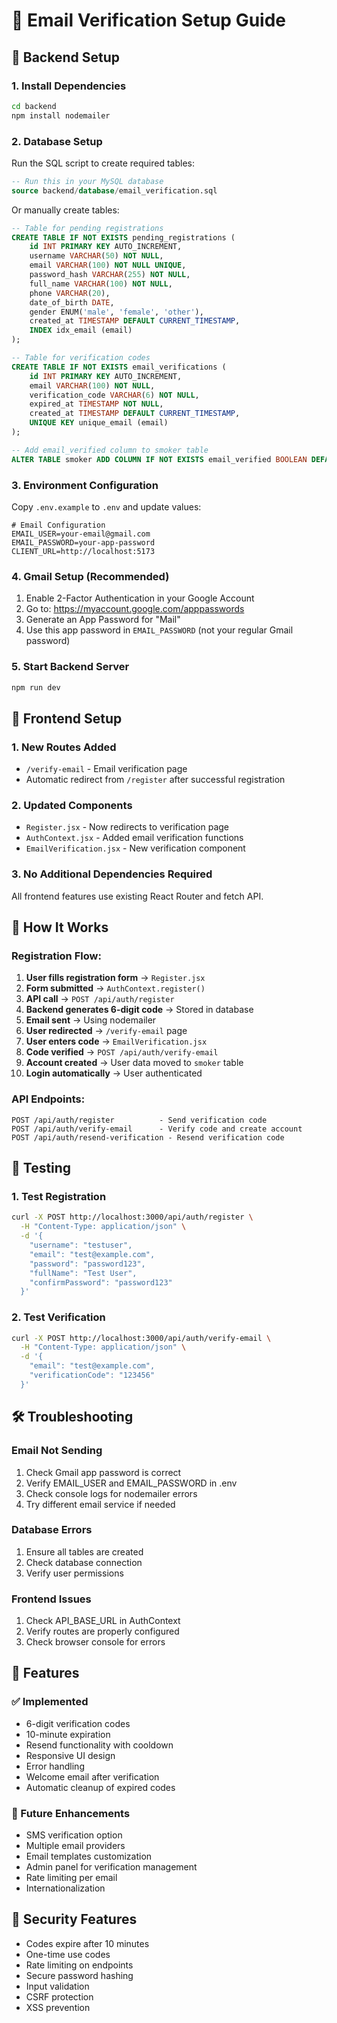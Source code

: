 # 📧 Email Verification Setup Guide

## 🔧 Backend Setup

### 1. Install Dependencies
```bash
cd backend
npm install nodemailer
```

### 2. Database Setup
Run the SQL script to create required tables:
```sql
-- Run this in your MySQL database
source backend/database/email_verification.sql
```

Or manually create tables:
```sql
-- Table for pending registrations
CREATE TABLE IF NOT EXISTS pending_registrations (
    id INT PRIMARY KEY AUTO_INCREMENT,
    username VARCHAR(50) NOT NULL,
    email VARCHAR(100) NOT NULL UNIQUE,
    password_hash VARCHAR(255) NOT NULL,
    full_name VARCHAR(100) NOT NULL,
    phone VARCHAR(20),
    date_of_birth DATE,
    gender ENUM('male', 'female', 'other'),
    created_at TIMESTAMP DEFAULT CURRENT_TIMESTAMP,
    INDEX idx_email (email)
);

-- Table for verification codes
CREATE TABLE IF NOT EXISTS email_verifications (
    id INT PRIMARY KEY AUTO_INCREMENT,
    email VARCHAR(100) NOT NULL,
    verification_code VARCHAR(6) NOT NULL,
    expired_at TIMESTAMP NOT NULL,
    created_at TIMESTAMP DEFAULT CURRENT_TIMESTAMP,
    UNIQUE KEY unique_email (email)
);

-- Add email_verified column to smoker table
ALTER TABLE smoker ADD COLUMN IF NOT EXISTS email_verified BOOLEAN DEFAULT FALSE;
```

### 3. Environment Configuration
Copy `.env.example` to `.env` and update values:

```env
# Email Configuration
EMAIL_USER=your-email@gmail.com
EMAIL_PASSWORD=your-app-password
CLIENT_URL=http://localhost:5173
```

### 4. Gmail Setup (Recommended)
1. Enable 2-Factor Authentication in your Google Account
2. Go to: https://myaccount.google.com/apppasswords
3. Generate an App Password for "Mail"
4. Use this app password in `EMAIL_PASSWORD` (not your regular Gmail password)

### 5. Start Backend Server
```bash
npm run dev
```

## 🎨 Frontend Setup

### 1. New Routes Added
- `/verify-email` - Email verification page
- Automatic redirect from `/register` after successful registration

### 2. Updated Components
- `Register.jsx` - Now redirects to verification page
- `AuthContext.jsx` - Added email verification functions
- `EmailVerification.jsx` - New verification component

### 3. No Additional Dependencies Required
All frontend features use existing React Router and fetch API.

## 🚀 How It Works

### Registration Flow:
1. **User fills registration form** → `Register.jsx`
2. **Form submitted** → `AuthContext.register()`
3. **API call** → `POST /api/auth/register`
4. **Backend generates 6-digit code** → Stored in database
5. **Email sent** → Using nodemailer
6. **User redirected** → `/verify-email` page
7. **User enters code** → `EmailVerification.jsx`
8. **Code verified** → `POST /api/auth/verify-email`
9. **Account created** → User data moved to `smoker` table
10. **Login automatically** → User authenticated

### API Endpoints:
```
POST /api/auth/register          - Send verification code
POST /api/auth/verify-email      - Verify code and create account
POST /api/auth/resend-verification - Resend verification code
```

## 🔧 Testing

### 1. Test Registration
```bash
curl -X POST http://localhost:3000/api/auth/register \
  -H "Content-Type: application/json" \
  -d '{
    "username": "testuser",
    "email": "test@example.com",
    "password": "password123",
    "fullName": "Test User",
    "confirmPassword": "password123"
  }'
```

### 2. Test Verification
```bash
curl -X POST http://localhost:3000/api/auth/verify-email \
  -H "Content-Type: application/json" \
  -d '{
    "email": "test@example.com",
    "verificationCode": "123456"
  }'
```

## 🛠️ Troubleshooting

### Email Not Sending
1. Check Gmail app password is correct
2. Verify EMAIL_USER and EMAIL_PASSWORD in .env
3. Check console logs for nodemailer errors
4. Try different email service if needed

### Database Errors
1. Ensure all tables are created
2. Check database connection
3. Verify user permissions

### Frontend Issues
1. Check API_BASE_URL in AuthContext
2. Verify routes are properly configured
3. Check browser console for errors

## 📱 Features

### ✅ Implemented
- 6-digit verification codes
- 10-minute expiration
- Resend functionality with cooldown
- Responsive UI design
- Error handling
- Welcome email after verification
- Automatic cleanup of expired codes

### 🔮 Future Enhancements
- SMS verification option
- Multiple email providers
- Email templates customization
- Admin panel for verification management
- Rate limiting per email
- Internationalization

## 🎯 Security Features
- Codes expire after 10 minutes
- One-time use codes
- Rate limiting on endpoints
- Secure password hashing
- Input validation
- CSRF protection
- XSS prevention
